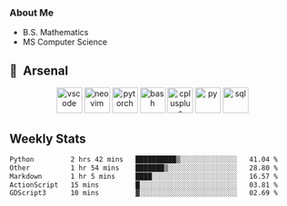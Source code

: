 ### About Me

- B.S. Mathematics
- MS Computer Science

<h2> 🚀 &nbsp;Arsenal</h2>

<p align="center">

<img src="https://cdn.jsdelivr.net/gh/devicons/devicon/icons/vscode/vscode-original.svg" alt="vscode" width="45" height="45"/>
<img src="https://cdn.jsdelivr.net/gh/devicons/devicon@latest/icons/neovim/neovim-original.svg" alt="neovim" width = "45" height = "45"/>
<img src="https://cdn.jsdelivr.net/gh/devicons/devicon@latest/icons/pytorch/pytorch-original.svg" alt="pytorch" width = "45" height = "45" />
          
<img src="https://cdn.jsdelivr.net/gh/devicons/devicon/icons/bash/bash-original.svg" alt="bash" width="45" height="45"/>
<img src="https://cdn.jsdelivr.net/gh/devicons/devicon@latest/icons/cplusplus/cplusplus-original.svg" alt="cplusplus" width = "45" height = "45"/>
<img src="https://cdn.jsdelivr.net/gh/devicons/devicon@latest/icons/python/python-plain.svg" alt="py" width = "45" height = "45" />

<img src="https://cdn.jsdelivr.net/gh/devicons/devicon@latest/icons/azuresqldatabase/azuresqldatabase-original.svg" alt="sql" width = "45" height = "45"/>
          
</p>

## Weekly Stats

<!--START_SECTION:waka-->

```txt
Python         2 hrs 42 mins   ██████████▒░░░░░░░░░░░░░░   41.04 %
Other          1 hr 54 mins    ███████▒░░░░░░░░░░░░░░░░░   28.80 %
Markdown       1 hr 5 mins     ████░░░░░░░░░░░░░░░░░░░░░   16.57 %
ActionScript   15 mins         █░░░░░░░░░░░░░░░░░░░░░░░░   03.81 %
GDScript3      10 mins         ▓░░░░░░░░░░░░░░░░░░░░░░░░   02.69 %
```

<!--END_SECTION:waka-->
